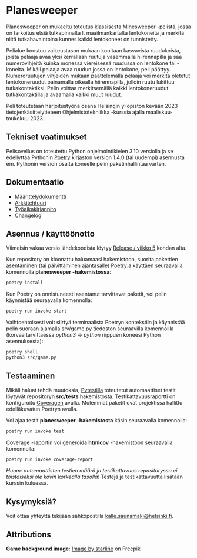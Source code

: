 # Planesweeper

Planesweeper on mukaeltu toteutus klassisesta Minesweeper -pelistä, jossa on tarkoitus etsiä tutkapinnalta l. maailmankartalta lentokoneita ja merkitä niitä tutkahavaintoina kunnes kaikki lentokoneet on tunnistetty. 

Pelialue koostuu vaikeustason mukaan kooltaan kasvavista ruudukoista, joista pelaaja avaa yksi kerrallaan ruutuja vasemmalla hiirennapilla ja saa numerovihjeitä kuinka monessa viereisessä ruudussa on lentokone tai -koneita. Mikäli pelaaja avaa ruudun jossa on lentokone, peli päättyy. Numeroruutujen vihjeiden mukaan päättelemällä  pelaaja voi merkitä oletetut lentokoneruudut painamalla oikealla hiirennapilla, jolloin ruutu lukittuu tutkakontaktiksi. Pelin voittaa merkitsemällä kaikki lentokoneruudut tutkakontaktilla ja avaamalla kaikki muut ruudut.

Peli toteutetaan harjoitustyönä osana Helsingin yliopiston kevään 2023 tietojenkäsittelytieteen Ohjelmistotekniikka -kurssia ajalla maaliskuu-toukokuu 2023.


## Tekniset vaatimukset

Pelisovellus on toteutettu Python ohjelmointikielen 3.10 versiolla ja se edellyttää Pythonin [Poetry](https://python-poetry.org/) kirjaston version 1.4.0 (tai uudempi) asennusta em. Pythonin version osalta koneelle pelin paketinhallintaa varten. 


## Dokumentaatio

- [Määrittelydokumentti](https://github.com/ksaunamaki/ot-harjoitustyo/blob/master/planesweeper/dokumentaatio/vaatimusmaarittely.md)
- [Arkkitehtuuri](https://github.com/ksaunamaki/ot-harjoitustyo/blob/master/planesweeper/dokumentaatio/arkkitehtuuri.md)
- [Työaikakirjanpito](https://github.com/ksaunamaki/ot-harjoitustyo/blob/master/planesweeper/dokumentaatio/tuntikirjanpito.md)
- [Changelog](https://github.com/ksaunamaki/ot-harjoitustyo/blob/master/planesweeper/dokumentaatio/changelog.md)

## Asennus / käyttöönotto

Viimeisin vakaa versio lähdekoodista löytyy [Release / viikko 5](https://github.com/ksaunamaki/ot-harjoitustyo/releases/tag/viikko5) kohdan alta.

Kun repository on kloonattu haluamaasi hakemistoon, suorita pakettien asentaminen (tai päivittäminen ajantasalle) Poetry:a käyttäen seuraavalla komennolla **planesweeper -hakemistossa**:

```bash
poetry install
```

Kun Poetry on onnistuneesti asentanut tarvittavat paketit, voi pelin käynnistää seuraavalla komennolla:

```bash
poetry run invoke start
```

Vaihtoehtoisesti voit siirtyä terminaalista Poetryn kontekstiin ja käynnistää pelin suoraan ajamalla srv/game.py tiedoston seuraavilla komennoilla (korvaa tarvittaessa *python3* -> *python* riippuen koneesi Python asennuksesta):

```bash
poetry shell
python3 src/game.py
```

## Testaaminen

Mikäli haluat tehdä muutoksia, [Pytestilla](https://docs.pytest.org/) toteutetut automaattiset testit löytyvät repositoryn **src/tests** hakemistosta. Testikattavuusraportti on konfiguroitu [Coveragen](https://coverage.readthedocs.io) avulla. Molemmat paketit ovat projektissa hallittu edelläkuvatun Poetryn avulla.

Voi ajaa testit **planesweeper -hakemistosta** käsin seuraavalla komennolla:

```bash
poetry run invoke test
```

Coverage -raportin voi generoida **htmlcov** -hakemistoon seuraavalla komennolla:

```bash
poetry run invoke coverage-report
```

*Huom: automaattisten testien määrä ja testikattavuus repositoryssa ei toistaiseksi ole kovin korkealla tasolla!* Testejä ja testikattavuutta lisätään kurssin kuluessa.

## Kysymyksiä?

Voit ottaa yhteyttä tekijään sähköpostilla [kalle.saunamaki@helsinki.fi](mailto:kalle.saunamaki@helsinki.fi).

## Attributions

**Game background image**: [Image by starline](https://www.freepik.com/free-vector/minimal-world-map-isolated-white-background-with-shadow_37148820.htm) on Freepik
